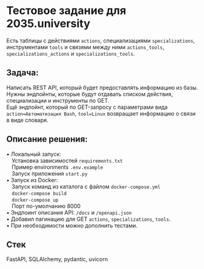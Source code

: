 # Тестовое задание для 2035.university
Eсть таблицы с действиями `actions`, специализациями `specializations`, инструментами `tools` и связями между ними `actions_tools`, `specializations_actions` и `specializations_tools`.
## Задача:
Написать REST API, который будет предоставлять информацию из базы.<br> 
Нужны эндпойнты, которые будут отдавать списком действия, специализации и инструменты по GET.<br>
Ещё эндпойнт, который по GET-запросу с параметрами вида `action=Автоматизация Bash`, `tool=Linux` возвращает информацию о связи в виде словаря.
## Описание решения:
• Локальный запуск:<br>
&emsp;Установка зависимостей `requirements.txt`<br>
&emsp;Пример environments `.env.example`<br>
&emsp;Запуск приложения `start.py`<br>
• Запуск из Docker:<br>
&emsp;Запуск команд из каталога с файлом `docker-compose.yml`<br>
&emsp;`docker-compose build`<br>
&emsp;`docker-compose up`<br>
&emsp;Порт по-умолчанию 8000<br>
• Эндпоинт описания API: `/docs` и `/openapi.json`<br>
• Добавил пагинацию для GET `actions`, `specializations`, `tools`.<br>
• При необходимости можно дополнить тестами.
## Стек
FastAPI, SQLAlchemy, pydantic, uvicorn
